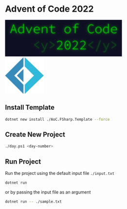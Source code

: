 # Advent of Code 2022

<div>
  <img src="resources/aoc2022.png" alt="drawing" height="120"/>
  <img src="resources/f-sharp.png" alt="drawing" height="120"/>
<div>

## Install Template

``` sh
dotnet new install ./AoC.FSharp.Template --force
```

## Create New Project

``` sh
./day.ps1 <day-number>
```

## Run Project

Run the project using the default input file `./input.txt`

``` sh
dotnet run
```

or by passing the input file as an argument

``` sh
dotnet run -- ./sample.txt
```
